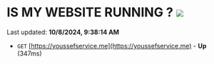 # IS MY WEBSITE RUNNING ? [![](https://img.shields.io/static/v1?label=Sponsor&message=%E2%9D%A4&logo=GitHub&color=%23fe8e86)](https://github.com/sponsors/Youssef-Lehmam)

Last updated: **10/8/2024, 9:38:14 AM**

- `GET` [https://youssefservice.me](https://youssefservice.me) - **Up** (347ms)

